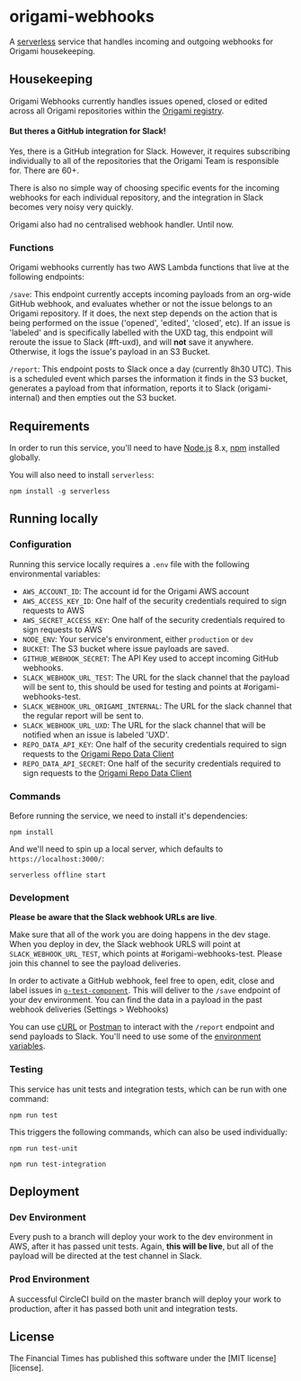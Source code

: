 # origami-webhooks
A [serverless](https://serverless.com) service that handles incoming and outgoing webhooks for Origami housekeeping.

## Housekeeping
Origami Webhooks currently handles issues opened, closed or edited across all Origami repositories within the [Origami registry](https://registry.origami.ft.com).

#### But theres a GitHub integration for Slack!

Yes, there is a GitHub integration for Slack. However, it requires subscribing individually to all of the repositories that the Origami Team is responsible for. There are 60+.

There is also no simple way of choosing specific events for the incoming webhooks for each individual repository, and the integration in Slack becomes very noisy very quickly.

Origami also had no centralised webhook handler. Until now.

### Functions
Origami webhooks currently has two AWS Lambda functions that live at the following endpoints:

`/save`: This endpoint currently accepts incoming payloads from an org-wide GitHub webhook, and evaluates whether or not the issue belongs to an Origami repository. If it does, the next step depends on the action that is being performed on the issue ('opened', 'edited', 'closed', etc). If an issue is 'labeled' and is specifically labelled with the UXD tag, this endpoint will reroute the issue to Slack (#ft-uxd), and will **not** save it anywhere. Otherwise, it logs the issue's payload in an S3 Bucket.

`/report`: This endpoint posts to Slack once a day (currently 8h30 UTC). This is a scheduled event which parses the information it finds in the S3 bucket, generates a payload from that information, reports it to Slack (origami-internal) and then empties out the S3 bucket.

## Requirements

In order to run this service, you'll need to have [Node.js](https://nodejs.org/en/) 8.x, [npm](https://www.npmjs.com/) installed globally.

You will also need to install `serverless`:
```
npm install -g serverless
```
## Running locally

### Configuration

Running this service locally requires a `.env` file with the following environmental variables:
- `AWS_ACCOUNT_ID`: The account id for the Origami AWS account
- `AWS_ACCESS_KEY_ID`: One half of the security credentials required to sign requests to AWS
- `AWS_SECRET_ACCESS_KEY`: One half of the security credentials required to sign requests to AWS
- `NODE_ENV`: Your service's environment, either `production` or `dev`
- `BUCKET`: The S3 bucket where issue payloads are saved.
- `GITHUB_WEBHOOK_SECRET`: The API Key used to accept incoming GitHub webhooks.
- `SLACK_WEBHOOK_URL_TEST`: The URL for the slack channel that the payload will be sent to, this should be used for testing and points at #origami-webhooks-test.
- `SLACK_WEBHOOK_URL_ORIGAMI_INTERNAL`: The URL for the slack channel that the regular report will be sent to.
- `SLACK_WEBHOOK_URL_UXD`: The URL for the slack channel that will be notified when an issue is labeled 'UXD'.
- `REPO_DATA_API_KEY`: One half of the security credentials required to sign requests to the [Origami Repo Data Client](https://github.com/Financial-Times/origami-repo-data-client-node)
- `REPO_DATA_API_SECRET`: One half of the security credentials required to sign requests to the [Origami Repo Data Client](https://github.com/Financial-Times/origami-repo-data-client-node)

### Commands

Before running the service, we need to install it's dependencies:
```
npm install
```

And we'll need to spin up a local server, which defaults to `https://localhost:3000/`:
```
serverless offline start
```

### Development

**Please be aware that the Slack webhook URLs are live**.

Make sure that all of the work you are doing happens in the dev stage. When you deploy in dev, the Slack webhook URLS will point at `SLACK_WEBHOOK_URL_TEST`, which points at #origami-webhooks-test. Please join this channel to see the payload deliveries.

In order to activate a GitHub webhook, feel free to open, edit, close and label issues in [`o-test-component`](https://github.com/Financial-Times/o-test-component/issues). This will deliver to the `/save` endpoint of your dev environment. You can find the data in a payload in the past webhook deliveries (Settings > Webhooks)


You can use [cURL](https://curl.haxx.se/) or [Postman](https://www.getpostman.com/) to interact with the `/report` endpoint and send payloads to Slack. You'll need to use some of the [environment variables](#configuration).

### Testing

This service has unit tests and integration tests, which can be run with one command:
```
npm run test
```

This triggers the following commands, which can also be used individually:

```
npm run test-unit
```

```
npm run test-integration
```

## Deployment

### Dev Environment
Every push to a branch will deploy your work to the dev environment in AWS, after it has passed unit tests. Again, **this will be live**, but all of the payload will be directed at the test channel in Slack.

### Prod Environment
A successful CircleCI build on the master branch will deploy your work to production, after it has passed both unit and integration tests. 

## License

The Financial Times has published this software under the [MIT license][license].
